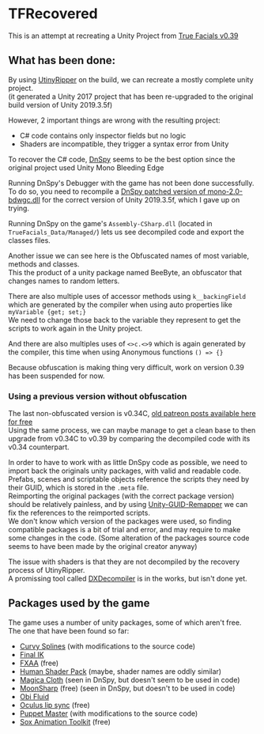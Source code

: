 # TFRecovered

This is an attempt at recreating a Unity Project from [True Facials v0.39](https://mega.nz/file/GPYDRI5B#eXAydXpca5W9K35Xv8_c2N7lcSiOM6IQk9w9fU941_o)

## What has been done:

By using [UtinyRipper](https://github.com/mafaca/UtinyRipper) on the build, we can recreate a mostly complete unity project.  
(it generated a Unity 2017 project that has been re-upgraded to the original build version of Unity 2019.3.5f)

However, 2 important things are wrong with the resulting project:
* C# code contains only inspector fields but no logic
* Shaders are incompatible, they trigger a syntax error from Unity

To recover the C# code, [DnSpy](https://github.com/dnSpy/dnSpy) seems to be the best option since the original project used Unity Mono Bleeding Edge

Running DnSpy's Debugger with the game has not been done successfully.  
To do so, you need to recompile a [DnSpy patched version of mono-2.0-bdwgc.dll](https://github.com/dnSpy/dnSpy-Unity-mono) for the correct version of Unity 2019.3.5f, which I gave up on trying.

Running DnSpy on the game's `Assembly-CSharp.dll` (located in `TrueFacials_Data/Managed/`) lets us see decompiled code and export the classes files.

Another issue we can see here is the Obfuscated names of most variable, methods and classes.  
This the product of a unity package named BeeByte, an obfuscator that changes names to random letters.

There are also multiple uses of accessor methods using `k__backingField` which are generated by the compiler when using auto properties like `myVariable {get; set;}`  
We need to change those back to the variable they represent to get the scripts to work again in the Unity project.

And there are also multiples uses of `<>c.<>9` which is again generated by the compiler, this time when using Anonymous functions `() => {}`  

Because obfuscation is making thing very difficult, work on version 0.39 has been suspended for now.

### Using a previous version without obfuscation

The last non-obfuscated version is v0.34C, [old patreon posts available here for free](https://yiff.party/patreon/23228933)  
Using the same process, we can maybe manage to get a clean base to then upgrade from v0.34C to v0.39 by comparing the decompiled code with its v0.34 counterpart.

In order to have to work with as little DnSpy code as possible, we need to import back the originals unity packages, with valid and readable code.  
Prefabs, scenes and scriptable objects reference the scripts they need by their GUID, which is stored in the `.meta` file.  
Reimporting the original packages (with the correct package version) should be relatively painless, and by using [Unity-GUID-Remapper](https://github.com/wafflehammer/Unity-GUID-Remapper---hxrmn) we can fix the references to the reimported scripts.  
We don't know which version of the packages were used, so finding compatible packages is a bit of trial and error, and may require to make some changes in the code. (Some alteration of the packages source code seems to have been made by the original creator anyway)  

The issue with shaders is that they are not decompiled by the recovery process of UtinyRipper.  
A promissing tool called [DXDecompiler](https://github.com/spacehamster/DXDecompiler) is in the works, but isn't done yet.

## Packages used by the game

The game uses a number of unity packages, some of which aren't free.  
The one that have been found so far:
- [Curvy Splines](https://assetstore.unity.com/packages/tools/utilities/curvy-splines-7038) (with modifications to the source code)
- [Final IK](https://assetstore.unity.com/packages/tools/animation/final-ik-14290)
- [FXAA](https://assetstore.unity.com/packages/vfx/shaders/fullscreen-camera-effects/fxaa-fast-approximate-anti-aliasing-3590#content) (free)
- [Human Shader Pack](https://assetstore.unity.com/packages/vfx/shaders/human-shader-pack-135145) (maybe, shader names are oddly similar)
- [Magica Cloth](https://assetstore.unity.com/packages/tools/physics/magica-cloth-160144) (seen in DnSpy, but doesn't seem to be used in code)
- [MoonSharp](https://assetstore.unity.com/packages/tools/moonsharp-33776) (free) (seen in DnSpy, but doesn't to be used in code)
- [Obi Fluid](https://assetstore.unity.com/packages/tools/physics/obi-fluid-63067)
- [Oculus lip sync](https://developer.oculus.com/downloads/package/oculus-lipsync-unity/) (free)
- [Puppet Master](https://assetstore.unity.com/packages/tools/physics/puppetmaster-48977) (with modifications to the source code)
- [Sox Animation Toolkit](https://assetstore.unity.com/packages/tools/animation/sox-animation-toolkit-110431) (free)